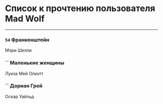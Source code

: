 # Список к прочтению пользователя Mad Wolf
---

### `54` Франкенштейн
Мэри Шелли

### `` Маленькие женщины
Луиза Мей Олкотт

### `` Дориан Грей
Оскар Уайльд


